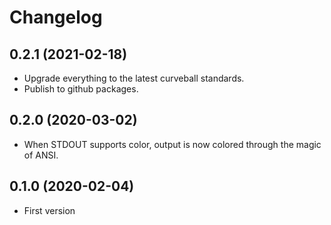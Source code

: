 Changelog
=========

0.2.1 (2021-02-18)
------------------

* Upgrade everything to the latest curveball standards.
* Publish to github packages.


0.2.0 (2020-03-02)
------------------

* When STDOUT supports color, output is now colored through the magic of ANSI.


0.1.0 (2020-02-04)
------------------

* First version
